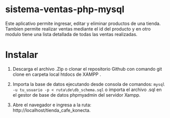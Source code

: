 # sistema-ventas-php-mysql
Este aplicativo permite ingresar, editar y eliminar productos de una tienda. Tambien permite realizar ventas mediante el id del producto y en otro modulo tiene una lista detallada de todas las ventas realizadas.

# Instalar
1. Descarga el archivo .Zip o clonar el repositorio Github con comando git clone en carpeta local htdocs de XAMPP .

2. Importa la base de datos ejecutando desde consola de comandos:
`mysql -u tu_usuario -p < ruta\de\db_schema.sql`
o
importa el archivo .sql en el gestor de base de datos phpmyadmin del servidor Xampp.


3. Abre el navegador e ingresa a la ruta: http://localhost/tienda_cafe_konecta.
